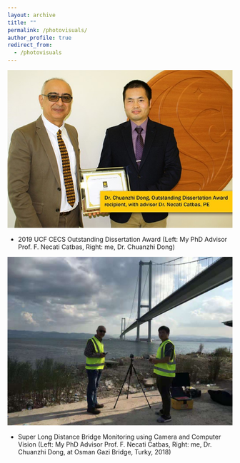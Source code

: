 ```yaml
---
layout: archive
title: ""
permalink: /photovisuals/
author_profile: true
redirect_from:
  - /photovisuals
---
```




![](./photovisuals_image/outstanding_dissertation_awards.jpg)
* 2019 UCF CECS Outstanding Dissertation Award (Left: My PhD Advisor Prof. F. Necati Catbas, Right: me, Dr. Chuanzhi Dong)

![](./photovisuals_image/osmanGazi.jpg)
* Super Long Distance Bridge Monitoring using Camera and Computer Vision (Left: My PhD Advisor Prof. F. Necati Catbas, Right: me, Dr. Chuanzhi Dong, at Osman Gazi Bridge, Turky, 2018)

